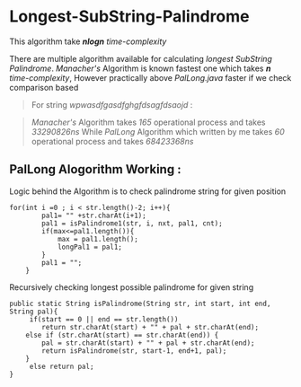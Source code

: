 # Longest-SubString-Palindrome

This algorithm take __*nlogn*__ _time-complexity_

There are multiple algorithm available for calculating _longest_ _SubString_ _Palindrome_. _Manacher's_ Algorithm is known fastest one which takes __*n*__ _time-complexity_, However practically above _PalLong.java_ faster if we check comparison based

  
  >For string _wpwasdfgasdfghgfdsagfdsaojd_ :

> _Manacher's_ Algorithm takes _165_ operational process and takes _33290826ns_ 
> While _PalLong_ Algorithm which written by me takes _60_ operational process and takes _68423368ns_ 

## PalLong Alogorithm Working : 

Logic behind the Algorithm is to check palindrome string for given position 

    for(int i =0 ; i < str.length()-2; i++){  
			pal1= "" +str.charAt(i+1);
			pal1 = isPalindrome1(str, i, nxt, pal1, cnt);
			if(max<=pal1.length()){
				max = pal1.length();
				longPal1 = pal1;
			}
			pal1 = "";
		} 


Recursively checking longest possible palindrome for given string

    public static String isPalindrome(String str, int start, int end, String pal){
    	 if(start == 0 || end == str.length())
    	    return str.charAt(start) + "" + pal + str.charAt(end);
    	else if (str.charAt(start) == str.charAt(end)) {
    		pal = str.charAt(start) + "" + pal + str.charAt(end);
    		return isPalindrome(str, start-1, end+1, pal);
    	}
     	 else return pal;
	}
